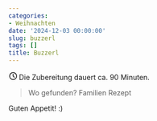 ```yaml
---
categories:
- Weihnachten
date: '2024-12-03 00:00:00'
slug: buzzerl
tags: []
title: Buzzerl
---
```



<svg xmlns="http://www.w3.org/2000/svg" class="icon icon-tabler icon-tabler-clock" width="17" height="17" viewBox="0 0 22 22" stroke-width="2" stroke="currentColor" fill="none" stroke-linecap="round" stroke-linejoin="round">
  <path stroke="none" d="M0 0h24v24H0z"></path>
  <circle cx="12" cy="12" r="9"></circle>
  <polyline points="12 7 12 12 15 15"></polyline>
</svg> Die Zubereitung dauert ca. 90 Minuten.

> Wo gefunden? Familien Rezept

Guten Appetit! :)